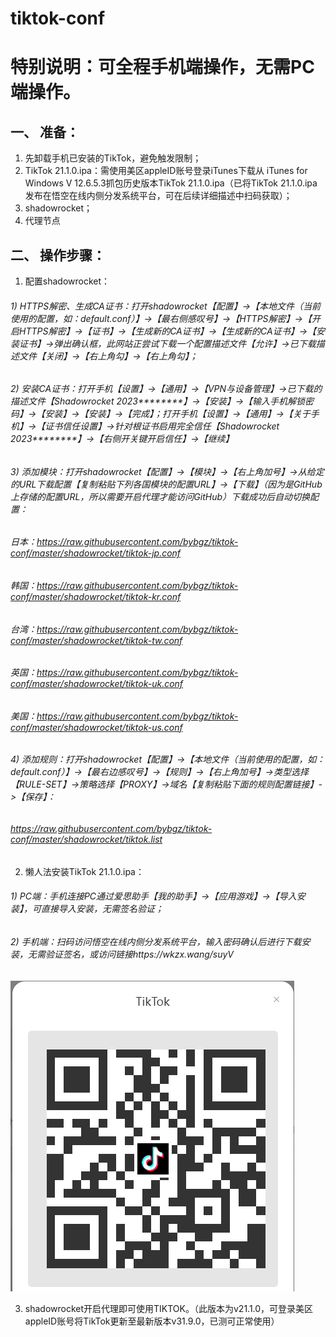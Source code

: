 # tiktok-conf

# 特别说明：可全程手机端操作，无需PC端操作。


## 一、	准备：
1.	先卸载手机已安装的TikTok，避免触发限制；
2.	TikTok 21.1.0.ipa：需使用美区appleID账号登录iTunes下载从 iTunes for Windows V 12.6.5.3抓包历史版本TikTok 21.1.0.ipa（已将TikTok 21.1.0.ipa发布在悟空在线内侧分发系统平台，可在后续详细描述中扫码获取）；
3.	shadowrocket；
4.	代理节点


## 二、	操作步骤：
1.	配置shadowrocket：
######   1) HTTPS解密、生成CA证书：打开shadowrocket【配置】->【本地文件（当前使用的配置，如：default.conf）】->【最右侧感叹号】->【HTTPS解密】->【开启HTTPS解密】->【证书】->【生成新的CA证书】->【生成新的CA证书】->【安装证书】->弹出确认框，此网站正尝试下载一个配置描述文件【允许】->已下载描述文件【关闭】->【右上角勾】->【右上角勾】；
######   2) 安装CA证书：打开手机【设置】->【通用】->【VPN与设备管理】->已下载的描述文件【Shadowrocket 2023********】->【安装】->【输入手机解锁密码】->【安装】->【安装】->【完成】；打开手机【设置】->【通用】->【关于手机】->【证书信任设置】->针对根证书启用完全信任【Shadowrocket 2023********】->【右侧开关键开启信任】->【继续】
######   3) 添加模块：打开shadowrocket【配置】->【模块】->【右上角加号】->从给定的URL下载配置【复制粘贴下列各国模块的配置URL】->【下载】（因为是GitHub上存储的配置URL，所以需要开启代理才能访问GitHub）下载成功后自动切换配置：
######      日本：https://raw.githubusercontent.com/bybgz/tiktok-conf/master/shadowrocket/tiktok-jp.conf
######      韩国：https://raw.githubusercontent.com/bybgz/tiktok-conf/master/shadowrocket/tiktok-kr.conf
######      台湾：https://raw.githubusercontent.com/bybgz/tiktok-conf/master/shadowrocket/tiktok-tw.conf
######      英国：https://raw.githubusercontent.com/bybgz/tiktok-conf/master/shadowrocket/tiktok-uk.conf
######      美国：https://raw.githubusercontent.com/bybgz/tiktok-conf/master/shadowrocket/tiktok-us.conf
######   4)	添加规则：打开shadowrocket【配置】->【本地文件（当前使用的配置，如：default.conf）】->【最右边感叹号】->【规则】->【右上角加号】->类型选择【RULE-SET】->策略选择【PROXY】->域名【复制粘贴下面的规则配置链接】->【保存】：
######      https://raw.githubusercontent.com/bybgz/tiktok-conf/master/shadowrocket/tiktok.list


2.	懒人法安装TikTok 21.1.0.ipa：
######   1) PC端：手机连接PC通过爱思助手【我的助手】->【应用游戏】->【导入安装】，可直接导入安装，无需签名验证； 
######   2) 手机端：扫码访问悟空在线内侧分发系统平台，输入密码确认后进行下载安装，无需验证签名，或访问链接https://wkzx.wang/suyV
![preview](./qr_code.png)



3.	shadowrocket开启代理即可使用TIKTOK。（此版本为v21.1.0，可登录美区appleID账号将TikTok更新至最新版本v31.9.0，已测可正常使用）


